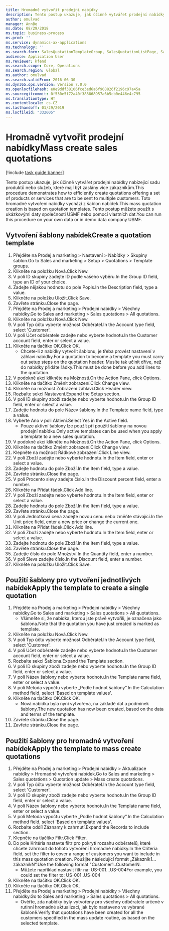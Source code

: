 ```yaml
---
title: Hromadně vytvořit prodejní nabídky
description: Tento postup ukazuje, jak účinně vytvářet prodejní nabídky nabízející sadu produktů nebo služeb, které mají být zaslány více zákazníkům.
author: omulvad
manager: AnnBe
ms.date: 08/29/2018
ms.topic: business-process
ms.prod: ''
ms.service: dynamics-ax-applications
ms.technology: ''
ms.search.form: SalesQuotationTemplateGroup, SalesQuotationListPage, SalesCreateQuotation, SalesQuotationTable, SysQueryForm
audience: Application User
ms.reviewer: kfend
ms.search.scope: Core, Operations
ms.search.region: Global
ms.author: omulvad
ms.search.validFrom: 2016-06-30
ms.dyn365.ops.version: Version 7.0.0
ms.openlocfilehash: e0e9ddf38106fce3ed6a6f908826f2196c97a45a
ms.sourcegitcommit: 0f530e5f72a40f383868957a6b5cb0e446e4c795
ms.translationtype: HT
ms.contentlocale: cs-CZ
ms.lasthandoff: 01/29/2019
ms.locfileid: "332005"
---
```

# <a name="mass-create-sales-quotations"></a><span data-ttu-id="d5f2e-103">Hromadně vytvořit prodejní nabídky</span><span class="sxs-lookup"><span data-stu-id="d5f2e-103">Mass create sales quotations</span></span>

[!include [task guide banner](../../includes/task-guide-banner.md)]

<span data-ttu-id="d5f2e-104">Tento postup ukazuje, jak účinně vytvářet prodejní nabídky nabízející sadu produktů nebo služeb, které mají být zaslány více zákazníkům.</span><span class="sxs-lookup"><span data-stu-id="d5f2e-104">This procedure demonstrates how to efficiently create quotations offering a set of products or services that are to be sent to multiple customers.</span></span> <span data-ttu-id="d5f2e-105">Toto hromadné vytvoření nabídky vychází z šablon nabídek.</span><span class="sxs-lookup"><span data-stu-id="d5f2e-105">This mass quotation creation is based on quotation templates.</span></span> <span data-ttu-id="d5f2e-106">Tento postup můžete použít s ukázkovými daty společnosti USMF nebo pomocí vlastních dat.</span><span class="sxs-lookup"><span data-stu-id="d5f2e-106">You can run this procedure on your own data or in demo data company USMF.</span></span>


## <a name="create-a-quotation-template"></a><span data-ttu-id="d5f2e-107">Vytvoření šablony nabídek</span><span class="sxs-lookup"><span data-stu-id="d5f2e-107">Create a quotation template</span></span>
1. <span data-ttu-id="d5f2e-108">Přejděte na Prodej a marketing > Nastavení > Nabídky > Skupiny šablon.</span><span class="sxs-lookup"><span data-stu-id="d5f2e-108">Go to Sales and marketing > Setup > Quotations > Template groups.</span></span>
2. <span data-ttu-id="d5f2e-109">Klikněte na položku Nová.</span><span class="sxs-lookup"><span data-stu-id="d5f2e-109">Click New.</span></span>
3. <span data-ttu-id="d5f2e-110">V poli ID skupiny zadejte ID podle vašeho výběru.</span><span class="sxs-lookup"><span data-stu-id="d5f2e-110">In the Group ID field, type an ID of your choice.</span></span>
4. <span data-ttu-id="d5f2e-111">Zadejte nějakou hodnotu do pole Popis.</span><span class="sxs-lookup"><span data-stu-id="d5f2e-111">In the Description field, type a value.</span></span>
5. <span data-ttu-id="d5f2e-112">Klikněte na položku Uložit.</span><span class="sxs-lookup"><span data-stu-id="d5f2e-112">Click Save.</span></span>
6. <span data-ttu-id="d5f2e-113">Zavřete stránku.</span><span class="sxs-lookup"><span data-stu-id="d5f2e-113">Close the page.</span></span>
7. <span data-ttu-id="d5f2e-114">Přejděte na Prodej a marketing > Prodejní nabídky > Všechny nabídky.</span><span class="sxs-lookup"><span data-stu-id="d5f2e-114">Go to Sales and marketing > Sales quotations > All quotations.</span></span>
8. <span data-ttu-id="d5f2e-115">Klikněte na položku Nová.</span><span class="sxs-lookup"><span data-stu-id="d5f2e-115">Click New.</span></span>
9. <span data-ttu-id="d5f2e-116">V poli Typ účtu vyberte možnost Odběratel.</span><span class="sxs-lookup"><span data-stu-id="d5f2e-116">In the Account type field, select 'Customer'.</span></span>
10. <span data-ttu-id="d5f2e-117">V poli Účet odběratele zadejte nebo vyberte hodnotu.</span><span class="sxs-lookup"><span data-stu-id="d5f2e-117">In the Customer account field, enter or select a value.</span></span>
11. <span data-ttu-id="d5f2e-118">Klikněte na tlačítko OK.</span><span class="sxs-lookup"><span data-stu-id="d5f2e-118">Click OK.</span></span>
    * <span data-ttu-id="d5f2e-119">Chcete-li z nabídky vytvořit šablonu, je třeba provést nastavení v záhlaví nabídky.</span><span class="sxs-lookup"><span data-stu-id="d5f2e-119">For a quotation to become a template you must carry out  setup steps on the quotation header.</span></span> <span data-ttu-id="d5f2e-120">Musíte tak učinit dříve, než do nabídky přidáte řádky.</span><span class="sxs-lookup"><span data-stu-id="d5f2e-120">This must be done before you add lines to the quotation.</span></span>   
12. <span data-ttu-id="d5f2e-121">V podokně akcí klikněte na Možnosti.</span><span class="sxs-lookup"><span data-stu-id="d5f2e-121">On the Action Pane, click Options.</span></span>
13. <span data-ttu-id="d5f2e-122">Klikněte na tlačítko Změnit zobrazení.</span><span class="sxs-lookup"><span data-stu-id="d5f2e-122">Click Change view.</span></span>
14. <span data-ttu-id="d5f2e-123">Klikněte na možnost Zobrazení záhlaví.</span><span class="sxs-lookup"><span data-stu-id="d5f2e-123">Click Header view.</span></span>
15. <span data-ttu-id="d5f2e-124">Rozbalte sekci Nastavení.</span><span class="sxs-lookup"><span data-stu-id="d5f2e-124">Expand the Setup section.</span></span>
16. <span data-ttu-id="d5f2e-125">V poli ID skupiny zboží zadejte nebo vyberte hodnotu.</span><span class="sxs-lookup"><span data-stu-id="d5f2e-125">In the Group ID field, enter or select a value.</span></span>
17. <span data-ttu-id="d5f2e-126">Zadejte hodnotu do pole Název šablony.</span><span class="sxs-lookup"><span data-stu-id="d5f2e-126">In the Template name field, type a value.</span></span>
18. <span data-ttu-id="d5f2e-127">Vyberte Ano v poli Aktivní.</span><span class="sxs-lookup"><span data-stu-id="d5f2e-127">Select Yes in the Active field.</span></span>
    * <span data-ttu-id="d5f2e-128">Pouze aktivní šablony lze použít při použití šablony na novou prodejní nabídku.</span><span class="sxs-lookup"><span data-stu-id="d5f2e-128">Only active templates can be used when you apply a template to a new sales quotation.</span></span>  
19. <span data-ttu-id="d5f2e-129">V podokně akcí klikněte na Možnosti.</span><span class="sxs-lookup"><span data-stu-id="d5f2e-129">On the Action Pane, click Options.</span></span>
20. <span data-ttu-id="d5f2e-130">Klikněte na tlačítko Změnit zobrazení.</span><span class="sxs-lookup"><span data-stu-id="d5f2e-130">Click Change view.</span></span>
21. <span data-ttu-id="d5f2e-131">Klepněte na možnost Řádkové zobrazení.</span><span class="sxs-lookup"><span data-stu-id="d5f2e-131">Click Line view.</span></span>
22. <span data-ttu-id="d5f2e-132">V poli Zboží zadejte nebo vyberte hodnotu.</span><span class="sxs-lookup"><span data-stu-id="d5f2e-132">In the Item field, enter or select a value.</span></span>
23. <span data-ttu-id="d5f2e-133">Zadejte hodnotu do pole Zboží.</span><span class="sxs-lookup"><span data-stu-id="d5f2e-133">In the Item field, type a value.</span></span>
24. <span data-ttu-id="d5f2e-134">Zavřete stránku.</span><span class="sxs-lookup"><span data-stu-id="d5f2e-134">Close the page.</span></span>
25. <span data-ttu-id="d5f2e-135">V poli Procento slevy zadejte číslo.</span><span class="sxs-lookup"><span data-stu-id="d5f2e-135">In the Discount percent field, enter a number.</span></span>
26. <span data-ttu-id="d5f2e-136">Klikněte na Přidat řádek.</span><span class="sxs-lookup"><span data-stu-id="d5f2e-136">Click Add line.</span></span>
27. <span data-ttu-id="d5f2e-137">V poli Zboží zadejte nebo vyberte hodnotu.</span><span class="sxs-lookup"><span data-stu-id="d5f2e-137">In the Item field, enter or select a value.</span></span>
28. <span data-ttu-id="d5f2e-138">Zadejte hodnotu do pole Zboží.</span><span class="sxs-lookup"><span data-stu-id="d5f2e-138">In the Item field, type a value.</span></span>
29. <span data-ttu-id="d5f2e-139">Zavřete stránku.</span><span class="sxs-lookup"><span data-stu-id="d5f2e-139">Close the page.</span></span>
30. <span data-ttu-id="d5f2e-140">V poli Jednotková cena zadejte novou cenu nebo změňte stávající.</span><span class="sxs-lookup"><span data-stu-id="d5f2e-140">In the Unit price field, enter a new price or change the current one.</span></span>
31. <span data-ttu-id="d5f2e-141">Klikněte na Přidat řádek.</span><span class="sxs-lookup"><span data-stu-id="d5f2e-141">Click Add line.</span></span>
32. <span data-ttu-id="d5f2e-142">V poli Zboží zadejte nebo vyberte hodnotu.</span><span class="sxs-lookup"><span data-stu-id="d5f2e-142">In the Item field, enter or select a value.</span></span>
33. <span data-ttu-id="d5f2e-143">Zadejte hodnotu do pole Zboží.</span><span class="sxs-lookup"><span data-stu-id="d5f2e-143">In the Item field, type a value.</span></span>
34. <span data-ttu-id="d5f2e-144">Zavřete stránku.</span><span class="sxs-lookup"><span data-stu-id="d5f2e-144">Close the page.</span></span>
35. <span data-ttu-id="d5f2e-145">Zadejte číslo do pole Množství.</span><span class="sxs-lookup"><span data-stu-id="d5f2e-145">In the Quantity field, enter a number.</span></span>
36. <span data-ttu-id="d5f2e-146">V poli Sleva zadejte číslo.</span><span class="sxs-lookup"><span data-stu-id="d5f2e-146">In the Discount field, enter a number.</span></span>
37. <span data-ttu-id="d5f2e-147">Klikněte na položku Uložit.</span><span class="sxs-lookup"><span data-stu-id="d5f2e-147">Click Save.</span></span>

## <a name="apply-the-template-to-create-a-single-quotation"></a><span data-ttu-id="d5f2e-148">Použití šablony pro vytvoření jednotlivých nabídek</span><span class="sxs-lookup"><span data-stu-id="d5f2e-148">Apply the template to create a single quotation</span></span>
1. <span data-ttu-id="d5f2e-149">Přejděte na Prodej a marketing > Prodejní nabídky > Všechny nabídky.</span><span class="sxs-lookup"><span data-stu-id="d5f2e-149">Go to Sales and marketing > Sales quotations > All quotations.</span></span>
    * <span data-ttu-id="d5f2e-150">Všimněte si, že nabídka, kterou jste právě vytvořili, je označena jako šablona.</span><span class="sxs-lookup"><span data-stu-id="d5f2e-150">Note that the quotation you have just created is marked as template.</span></span>  
2. <span data-ttu-id="d5f2e-151">Klikněte na položku Nová.</span><span class="sxs-lookup"><span data-stu-id="d5f2e-151">Click New.</span></span>
3. <span data-ttu-id="d5f2e-152">V poli Typ účtu vyberte možnost Odběratel.</span><span class="sxs-lookup"><span data-stu-id="d5f2e-152">In the Account type field, select 'Customer'.</span></span>
4. <span data-ttu-id="d5f2e-153">V poli Účet odběratele zadejte nebo vyberte hodnotu.</span><span class="sxs-lookup"><span data-stu-id="d5f2e-153">In the Customer account field, enter or select a value.</span></span>
5. <span data-ttu-id="d5f2e-154">Rozbalte sekci Šablona.</span><span class="sxs-lookup"><span data-stu-id="d5f2e-154">Expand the Template section.</span></span>
6. <span data-ttu-id="d5f2e-155">V poli ID skupiny zboží zadejte nebo vyberte hodnotu.</span><span class="sxs-lookup"><span data-stu-id="d5f2e-155">In the Group ID field, enter or select a value.</span></span>
7. <span data-ttu-id="d5f2e-156">V poli Název šablony nebo vyberte hodnotu.</span><span class="sxs-lookup"><span data-stu-id="d5f2e-156">In the Template name field, enter or select a value.</span></span>
8. <span data-ttu-id="d5f2e-157">V poli Metoda výpočtu vyberte „Podle hodnot šablony“.</span><span class="sxs-lookup"><span data-stu-id="d5f2e-157">In the Calculation method field, select 'Based on template values'.</span></span>
9. <span data-ttu-id="d5f2e-158">Klikněte na tlačítko OK.</span><span class="sxs-lookup"><span data-stu-id="d5f2e-158">Click OK.</span></span>
    * <span data-ttu-id="d5f2e-159">Nová nabídka byla nyní vytvořena, na základě dat a podmínek šablony.</span><span class="sxs-lookup"><span data-stu-id="d5f2e-159">The new quotation has now been created, based on the data and terms of the template.</span></span>  
10. <span data-ttu-id="d5f2e-160">Zavřete stránku.</span><span class="sxs-lookup"><span data-stu-id="d5f2e-160">Close the page.</span></span>
11. <span data-ttu-id="d5f2e-161">Zavřete stránku.</span><span class="sxs-lookup"><span data-stu-id="d5f2e-161">Close the page.</span></span>

## <a name="apply-the-template-to-mass-create-quotations"></a><span data-ttu-id="d5f2e-162">Použití šablony pro hromadné vytvoření nabídek</span><span class="sxs-lookup"><span data-stu-id="d5f2e-162">Apply the template to mass create quotations</span></span>
1. <span data-ttu-id="d5f2e-163">Přejděte na Prodej a marketing > Prodejní nabídky > Aktualizace nabídky > Hromadné vytvoření nabídek.</span><span class="sxs-lookup"><span data-stu-id="d5f2e-163">Go to Sales and marketing > Sales quotations > Quotation update > Mass create quotations.</span></span>
2. <span data-ttu-id="d5f2e-164">V poli Typ účtu vyberte možnost Odběratel.</span><span class="sxs-lookup"><span data-stu-id="d5f2e-164">In the Account type field, select 'Customer'.</span></span>
3. <span data-ttu-id="d5f2e-165">V poli ID skupiny zboží zadejte nebo vyberte hodnotu.</span><span class="sxs-lookup"><span data-stu-id="d5f2e-165">In the Group ID field, enter or select a value.</span></span>
4. <span data-ttu-id="d5f2e-166">V poli Název šablony nebo vyberte hodnotu.</span><span class="sxs-lookup"><span data-stu-id="d5f2e-166">In the Template name field, enter or select a value.</span></span>
5. <span data-ttu-id="d5f2e-167">V poli Metoda výpočtu vyberte „Podle hodnot šablony“.</span><span class="sxs-lookup"><span data-stu-id="d5f2e-167">In the Calculation method field, select 'Based on template values'.</span></span>
6. <span data-ttu-id="d5f2e-168">Rozbalte oddíl Záznamy k zahrnutí.</span><span class="sxs-lookup"><span data-stu-id="d5f2e-168">Expand the Records to include section.</span></span>
7. <span data-ttu-id="d5f2e-169">Klepněte na tlačítko Filtr.</span><span class="sxs-lookup"><span data-stu-id="d5f2e-169">Click Filter.</span></span>
8. <span data-ttu-id="d5f2e-170">Do pole Kritéria nastavte filtr pro pokrytí rozsahu odběratelů, které chcete zahrnout do tohoto vytvoření hromadné nabídky.</span><span class="sxs-lookup"><span data-stu-id="d5f2e-170">In the Criteria field, set the filter to cover a range of customers you want to include in this mass quotation creation.</span></span> <span data-ttu-id="d5f2e-171">Použijte následující formát „Zákazník1…zákazníkN“.</span><span class="sxs-lookup"><span data-stu-id="d5f2e-171">Use the following format "Customer1..CustomerN.</span></span>
    * <span data-ttu-id="d5f2e-172">Můžete například nastavit filtr na: US-001…US-004</span><span class="sxs-lookup"><span data-stu-id="d5f2e-172">For example, you could set the filter to: US-001..US-004</span></span>  
9. <span data-ttu-id="d5f2e-173">Klikněte na tlačítko OK.</span><span class="sxs-lookup"><span data-stu-id="d5f2e-173">Click OK.</span></span>
10. <span data-ttu-id="d5f2e-174">Klikněte na tlačítko OK.</span><span class="sxs-lookup"><span data-stu-id="d5f2e-174">Click OK.</span></span>
11. <span data-ttu-id="d5f2e-175">Přejděte na Prodej a marketing > Prodejní nabídky > Všechny nabídky.</span><span class="sxs-lookup"><span data-stu-id="d5f2e-175">Go to Sales and marketing > Sales quotations > All quotations.</span></span>
    * <span data-ttu-id="d5f2e-176">Ověřte, zda nabídky byly vytvořeny pro všechny odběratele určené v rutinní hromadné aktualizaci, jak bylo nastaveno ve vybrané šabloně.</span><span class="sxs-lookup"><span data-stu-id="d5f2e-176">Verify that quotations have been created for all the customers specified in the mass update routine, as based on the selected template.</span></span>  

